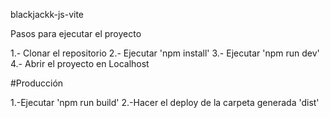 blackjackk-js-vite

Pasos para ejecutar el proyecto

1.- Clonar el repositorio
2.- Ejecutar 'npm install'
3.- Ejecutar 'npm run dev'
4.- Abrir el proyecto en Localhost

#Producción

1.-Ejecutar 'npm run build'
2.-Hacer el deploy de la carpeta generada 'dist'
